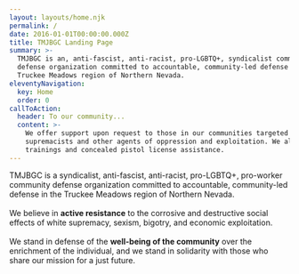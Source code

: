 ```yaml
---
layout: layouts/home.njk
permalink: /
date: 2016-01-01T00:00:00.000Z
title: TMJBGC Landing Page
summary: >-
  TMJBGC is an, anti-fascist, anti-racist, pro-LGBTQ+, syndicalist community
  defense organization committed to accountable, community-led defense in the
  Truckee Meadows region of Northern Nevada.
eleventyNavigation:
  key: Home
  order: 0
callToAction:
  header: To our community...
  content: >-
    We offer support upon request to those in our communities targeted by white
    supremacists and other agents of oppression and exploitation. We also offer
    trainings and concealed pistol license assistance.
---
```


TMJBGC is a syndicalist, anti-fascist, anti-racist, pro-LGBTQ+, pro-worker community defense organization committed to accountable, community-led defense in the Truckee Meadows region of Northern Nevada.<br /><br />We believe in **active resistance** to the corrosive and destructive social effects of white supremacy, sexism, bigotry, and economic exploitation.<br /><br />We stand in defense of the **well-being of the community** over the enrichment of the individual, and we stand in solidarity with those who share our mission for a just future.
